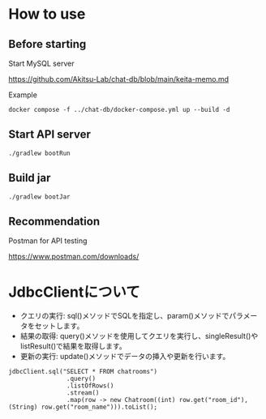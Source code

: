 # How to use

## Before starting

Start MySQL server

https://github.com/Akitsu-Lab/chat-db/blob/main/keita-memo.md

Example

```shell
docker compose -f ../chat-db/docker-compose.yml up --build -d
```

## Start API server

```shell
./gradlew bootRun
```

## Build jar

```shell
./gradlew bootJar
```

## Recommendation

Postman for API testing

https://www.postman.com/downloads/

# JdbcClientについて

- クエリの実行: sql()メソッドでSQLを指定し、param()メソッドでパラメータをセットします。
- 結果の取得: query()メソッドを使用してクエリを実行し、singleResult()やlistResult()で結果を取得します。
- 更新の実行: update()メソッドでデータの挿入や更新を行います。

```
jdbcClient.sql("SELECT * FROM chatrooms")
                .query()
                .listOfRows()
                .stream()
                .map(row -> new Chatroom((int) row.get("room_id"), (String) row.get("room_name"))).toList();
```